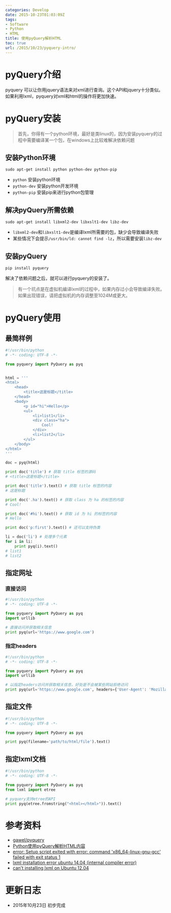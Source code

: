 ```yaml
---
categories: Develop
date: 2015-10-23T01:03:09Z
tags:
- Software
- Python
- HTML
title: 使用pyQuery解析HTML
toc: true
url: /2015/10/23/pyquery-intro/
---
```


# pyQuery介绍

pyquery 可以让你用jquery语法来对xml进行查询。这个API和jquery十分类似。如果利用lxml，pyquery对xml和html的操作将更加快速。

<!--more-->

# pyQuery安装
> 首先，你得有一个python环境，最好是类linux的，因为安装pyquery的过程中需要编译某一个包，在windows上比较难解决依赖问题

## 安装Python环境

```
sudo apt-get install python python-dev python-pip
```

- `python` 安装python环境
- `python-dev` 安装python开发环境
- `python-pip` 安装pip来进行python包管理

## 解决pyQuery所需依赖

```
sudo apt-get install libxml2-dev libxslt1-dev libz-dev
```

- `libxml2-dev`和`libxslt1-dev`是编译lxml所需要的包，缺少会导致编译失败
- 某些情况下会提示`/usr/bin/ld: cannot find -lz`，所以需要安装`libz-dev`

## 安装pyQuery

```
pip install pyquery
```

解决了依赖问题之后，就可以进行pyquery的安装了。
> 有一个坑点是在虚拟机编译lxml的过程中，如果内存过小会导致编译失败。如果出现错误，请把虚拟机的内存调整至1024M或更大。

# pyQuery使用

## 最简样例

```python
#!/usr/bin/python
# -*- coding: UTF-8 -*-

from pyquery import PyQuery as pyq


html = '''
<html>
    <head>
        <title>这是标题</title>
    </head>
    <body>
        <p id="hi">Hello</p>
        <ul>
            <li>list1</li>
            <div class="ha">
                Cool!
            </div>
            <li>list2</li>
        </ul>
    </body>
</html>
'''

doc = pyq(html)

print doc('title') # 获取 title 标签的源码
# <title>这是标题</title>

print doc('title').text() # 获取 title 标签的内容
# 这是标题

print doc('.ha').text() # 获取 class 为 ha 的标签的内容
# Cool!

print doc('#hi').text() # 获取 id 为 hi 的标签的内容
# Hello

print doc('p:first').text() # 还可以支持伪类

li = doc('li') # 处理多个元素
for i in li:
    print pyq(i).text()
# list1
# list2
```

## 指定网址

### 直接访问

```python
#!/usr/bin/python
# -*- coding: UTF-8 -*-

from pyquery import PyQuery as pyq
import urllib

# 直接访问并获取相关信息
print pyq(url='https://www.google.com')
```

### 指定headers

```python
#!/usr/bin/python
# -*- coding: UTF-8 -*-

from pyquery import PyQuery as pyq
import urllib

# 以指定headers访问并获取相关信息，好处是不会被某些网站拒绝访问
print pyq(url='https://www.google.com', headers={'User-Agent': 'Mozilla/5.0 (Windows NT 10.0; Win64; x64) AppleWebKit/537.36 (KHTML, like Gecko) Chrome/46.0.2490.71 Safari/537.36')
```

## 指定文件

```python
#!/usr/bin/python
# -*- coding: UTF-8 -*-

from pyquery import PyQuery as pyq

print pyq(filename='path/to/html/file').text()
```

## 指定lxml文档

```python
#!/usr/bin/python
# -*- coding: UTF-8 -*-

from pyquery import PyQuery as pyq
from lxml import etree

# pyquery支持etree的API
print pyq(etree.fromstring("<html></html>")).text()
```

# 参考资料
- [gawel/pyquery](https://github.com/gawel/pyquery)
- [Python使用pyQuery解析HTML内容](http://www.powerxing.com/python-use-pyquery-to-parse-html/)
- [error: Setup script exited with error: command 'x86_64-linux-gnu-gcc' failed with exit status 1](http://stackoverflow.com/questions/26053982/error-setup-script-exited-with-error-command-x86-64-linux-gnu-gcc-failed-wit)
- [lxml installation error ubuntu 14.04 (internal compiler error)](http://stackoverflow.com/questions/24455238/lxml-installation-error-ubuntu-14-04-internal-compiler-error)
- [can't installing lxml on Ubuntu 12.04](http://stackoverflow.com/a/22256546)

# 更新日志
- 2015年10月23日 初步完成
